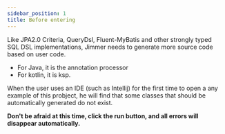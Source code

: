 ```yaml
---
sidebar_position: 1
title: Before entering
---
```


Like JPA2.0 Criteria, QueryDsl, Fluent-MyBatis and other strongly typed SQL DSL implementations, Jimmer needs to generate more source code based on user code.

- For Java, it is the annotation processor
- For kotlin, it is ksp.

When the user uses an IDE (such as Intellij) for the first time to open a any example of this probject, he will find that some classes that should be automatically generated do not exist. 

**Don't be afraid at this time, click the run button, and all errors will disappear automatically.**